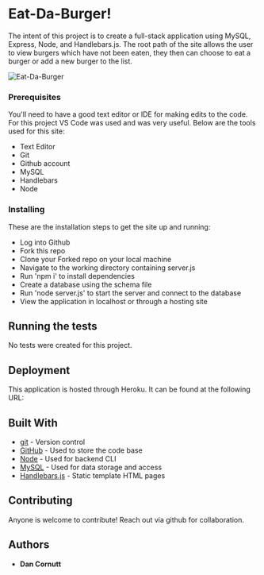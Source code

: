 # Eat-Da-Burger!

The intent of this project is to create a full-stack application using MySQL, Express, Node, and Handlebars.js. The root path of the site allows the user to view burgers which have not been eaten, they then can choose to eat a burger or add a new burger to the list.

![Eat-Da-Burger](https://github.com/dancornutt/burger/blob/main/assets/eat-da-burger.png)

### Prerequisites

You'll need to have a good text editor or IDE for making edits to the code. For this project VS Code was used and was very useful.
Below are the tools used for this site:
 * Text Editor
 * Git
 * Github account
 * MySQL
 * Handlebars
 * Node

### Installing

These are the installation steps to get the site up and running:

 * Log into Github
 * Fork this repo 
 * Clone your Forked repo on your local machine
 * Navigate to the working directory containing server.js
 * Run 'npm i' to install dependencies
 * Create a database using the schema file
 * Run 'node server.js' to start the server and connect to the database
 * View the application in localhost or through a hosting site

## Running the tests

No tests were created for this project.

## Deployment

This application is hosted through Heroku. It can be found at the following URL:

## Built With 

* [git](https://git-scm.com/) - Version control
* [GitHub](https://github.com/) - Used to store the code base
* [Node](https://nodejs.org/en/) - Used for backend CLI
* [MySQL](https://www.mysql.com/) - Used for data storage and access
* [Handlebars.js](https://handlebarsjs.com/) - Static template HTML pages

## Contributing

Anyone is welcome to contribute! Reach out via github for collaboration. 

## Authors

* **Dan Cornutt**

